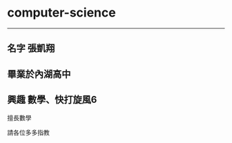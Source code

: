 # computer-science
---------------------------------
名字
張凱翔
----------------------------------
畢業於內湖高中
----------------------------------
興趣
數學、快打旋風6
----------------------------------
擅長數學

請各位多多指教
